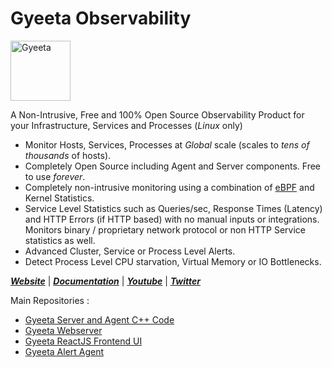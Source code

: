 # Gyeeta Observability

<p align="left"><a href="https://gyeeta.io"><img src="https://gyeeta.io/img/gyeeta.png" alt="Gyeeta" width="96" /></a></p>


A Non-Intrusive, Free and 100% Open Source Observability Product for your Infrastructure, Services and Processes (*Linux* only)

-  Monitor Hosts, Services, Processes at *Global* scale (scales to *tens of thousands* of hosts).
-  Completely Open Source including Agent and Server components. Free to use *forever*.
-  Completely non-intrusive monitoring using a combination of [eBPF](https://ebpf.io/) and Kernel Statistics.
-  Service Level Statistics such as Queries/sec, Response Times (Latency) and HTTP Errors (if HTTP based) with no manual inputs or integrations.
   Monitors binary / proprietary network protocol or non HTTP Service statistics as well.
-  Advanced Cluster, Service or Process Level Alerts.
-  Detect Process Level CPU starvation, Virtual Memory or IO Bottlenecks. 


[***Website***](https://gyeeta.io) | [***Documentation***](https://gyeeta.io/docs) | [***Youtube***](https://youtube.com/@gyeeta) | [***Twitter***](https://twitter.com/GyeetaIO)


Main Repositories :

- [Gyeeta Server and Agent C++ Code](https://github.com/gyeeta/gyeeta)
- [Gyeeta Webserver](https://github.com/gyeeta/nodewebserver)
- [Gyeeta ReactJS Frontend UI](https://github.com/gyeeta/frontend)
- [Gyeeta Alert Agent](https://github.com/gyeeta/alertaction)

